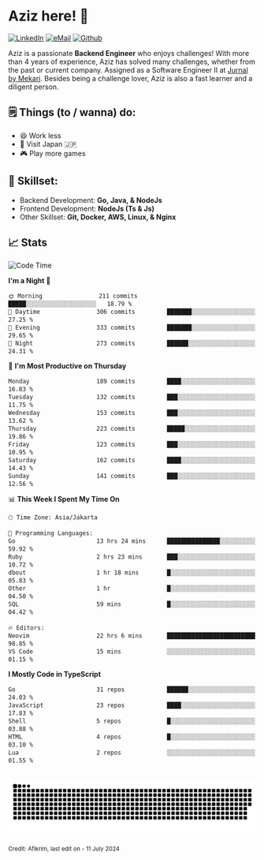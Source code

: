 # Aziz here! 👋

[![LinkedIn](https://img.shields.io/static/v1?message=afikrim&logo=linkedin&label=&color=0077B5&logoColor=white&labelColor=&style=for-the-badge)](https://www.linkedin.com/in/afikrim)
[![eMail](https://img.shields.io/static/v1?message=afikrim10@gmail.com&logo=gmail&label=&color=D14836&logoColor=white&labelColor=&style=for-the-badge)](mailto:afikrim10@gmail.com)
[![Github](https://komarev.com/ghpvc/?username=afikrim&label=Visitors&style=for-the-badge)](https://www.github.com/afikrim)

<!--Introduction-->
Aziz is a passionate **Backend Engineer** who enjoys challenges! With more than 4 years of experience, Aziz has solved many challenges, whether from the past or current company. Assigned as a Software Engineer II at [Jurnal by Mekari](https://jurnal.id). Besides being a challenge lover, Aziz is also a fast learner and a diligent person.

<!--Things TODO-->
## 🗒️ Things (to / wanna) do:

- 😆 Work less
- 🚀 Visit Japan 🇯🇵
- 🎮 Play more games

<!--Skillset-->
## 🏅 Skillset:

- Backend Development: **Go, Java, & NodeJs**
- Frontend Development: **NodeJs (Ts & Js)**
- Other Skillset: **Git, Docker, AWS, Linux, & Nginx**

## 📈 Stats  

<!--START_SECTION:waka-->
![Code Time](http://img.shields.io/badge/Code%20Time-1%2C717%20hrs%2049%20mins-blue)

**I'm a Night 🦉** 

```text
🌞 Morning                211 commits         █████░░░░░░░░░░░░░░░░░░░░   18.79 % 
🌆 Daytime                306 commits         ███████░░░░░░░░░░░░░░░░░░   27.25 % 
🌃 Evening                333 commits         ███████░░░░░░░░░░░░░░░░░░   29.65 % 
🌙 Night                  273 commits         ██████░░░░░░░░░░░░░░░░░░░   24.31 % 
```
📅 **I'm Most Productive on Thursday** 

```text
Monday                   189 commits         ████░░░░░░░░░░░░░░░░░░░░░   16.83 % 
Tuesday                  132 commits         ███░░░░░░░░░░░░░░░░░░░░░░   11.75 % 
Wednesday                153 commits         ███░░░░░░░░░░░░░░░░░░░░░░   13.62 % 
Thursday                 223 commits         █████░░░░░░░░░░░░░░░░░░░░   19.86 % 
Friday                   123 commits         ███░░░░░░░░░░░░░░░░░░░░░░   10.95 % 
Saturday                 162 commits         ████░░░░░░░░░░░░░░░░░░░░░   14.43 % 
Sunday                   141 commits         ███░░░░░░░░░░░░░░░░░░░░░░   12.56 % 
```


📊 **This Week I Spent My Time On** 

```text
🕑︎ Time Zone: Asia/Jakarta

💬 Programming Languages: 
Go                       13 hrs 24 mins      ███████████████░░░░░░░░░░   59.92 % 
Ruby                     2 hrs 23 mins       ███░░░░░░░░░░░░░░░░░░░░░░   10.72 % 
dbout                    1 hr 18 mins        █░░░░░░░░░░░░░░░░░░░░░░░░   05.83 % 
Other                    1 hr                █░░░░░░░░░░░░░░░░░░░░░░░░   04.50 % 
SQL                      59 mins             █░░░░░░░░░░░░░░░░░░░░░░░░   04.42 % 

🔥 Editors: 
Neovim                   22 hrs 6 mins       █████████████████████████   98.85 % 
VS Code                  15 mins             ░░░░░░░░░░░░░░░░░░░░░░░░░   01.15 % 
```

**I Mostly Code in TypeScript** 

```text
Go                       31 repos            ██████░░░░░░░░░░░░░░░░░░░   24.03 % 
JavaScript               23 repos            ████░░░░░░░░░░░░░░░░░░░░░   17.83 % 
Shell                    5 repos             █░░░░░░░░░░░░░░░░░░░░░░░░   03.88 % 
HTML                     4 repos             █░░░░░░░░░░░░░░░░░░░░░░░░   03.10 % 
Lua                      2 repos             ░░░░░░░░░░░░░░░░░░░░░░░░░   01.55 % 
```




<!--END_SECTION:waka-->


<br clear="both">

<div align="center">
  <img src="https://raw.githubusercontent.com/afikrim/afikrim/output/snake.svg" alt="Snake animation" />
</div>


<sub>Credit: Afikrim, last edit on - 11 July 2024</sub>

